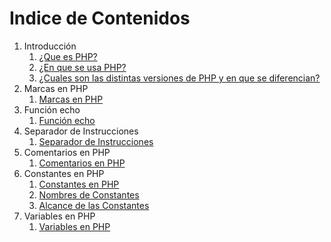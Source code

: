 # Indice de Contenidos

1. Introducción
    1. [¿Que es PHP? ](introduccion/que_es_php.md)
    2. [¿En que se usa PHP?](introduccion/sen_que_se_usa_php.md)
    3. [¿Cuales son las distintas versiones de PHP y en que se diferencian?](introduccion/versiones_php.md)
2. Marcas en PHP
    1. [Marcas en PHP](marcas/marcas_en_php.md)
3. Función echo
    1. [Función echo](funcion-echo/funcion_echo_en_php.md)
4. Separador de Instrucciones
    1. [Separador de Instrucciones](separador-intrucciones/separador_intrucciones_php.md)
5. Comentarios en PHP
    1. [Comentarios en PHP](comentarios/comentarios_php.md)
6. Constantes en PHP
    1. [Constantes en PHP](constantes/constantes_php.md)
    2. [Nombres de Constantes](constantes/nombres_de_constantes.md)
    3. [Alcance de las Constantes](constantes/alcance_de_constante.md)
7. Variables en PHP
    1. [Variables en PHP](variables/variables_php.md)
